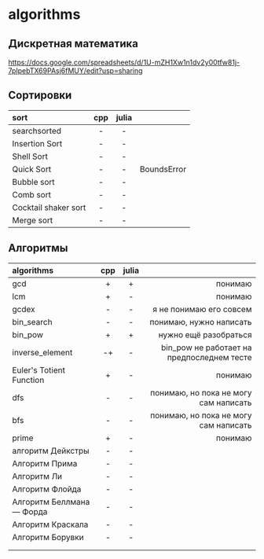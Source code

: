 # algorithms

## Дискретная математика
https://docs.google.com/spreadsheets/d/1U-mZH1Xw1n1dv2y00tfw81j-7pIpebTX69PAsj6fMUY/edit?usp=sharing



## Сортировки

| sort           | cpp | julia | |
|:-------------- |:---:|:-----:|:--|
| searchsorted   |  -  |   -   | |
| Insertion Sort |  -  |   -   | |
| Shell Sort     |  -  |   -   | |
| Quick Sort      |  -  |   -   | BoundsError |
| Bubble sort    |  -  |   -   | |
| Сomb sort      |  -  |   -   | |
| Cocktail shaker sort | - | - | |
| Merge sort| - | - | |


## Алгоритмы

| algorithms               | cpp | julia | |
|:------------------------ |:---:|:-----:|---: |
| gcd                      |  +  |   +   | понимаю |
| lcm                      |  +  |   -   | понимаю |
| gcdex                    |  -  |   -   | я не понимаю его совсем |
| bin_search               |  -  |   -   | понимаю, нужно написать |
| bin_pow                  |  +  |   +   | нужно ещё разобраться |
| inverse_element          |  -+ |   -   | bin_pow не работает на предпоследнем тесте|
| Euler's Totient Function |  +  |   -   | понимаю |
| dfs                      |  -  |   -   | понимаю, но пока не могу сам написать| 
| bfs                      |  -  |   -   | понимаю, но пока не могу сам написать |
| prime                         |   +  |   -    | понимаю |
| алгоритм Дейкстры        |  -  |   -   | |
| Алгоритм Прима           |  -  |   -   | |
|    Алгоритм Ли                      |   -  |  -     | |
|Алгоритм Флойда  |   -  |   -    | |
| Алгоритм Беллмана — Форда    |   -  |   -    | |
|  Алгоритм Краскала        |  -   |   -    | |
| Алгоритм Борувки      |   -  |    -   | |
|                          |     |       | |
|                          |     |       | |
